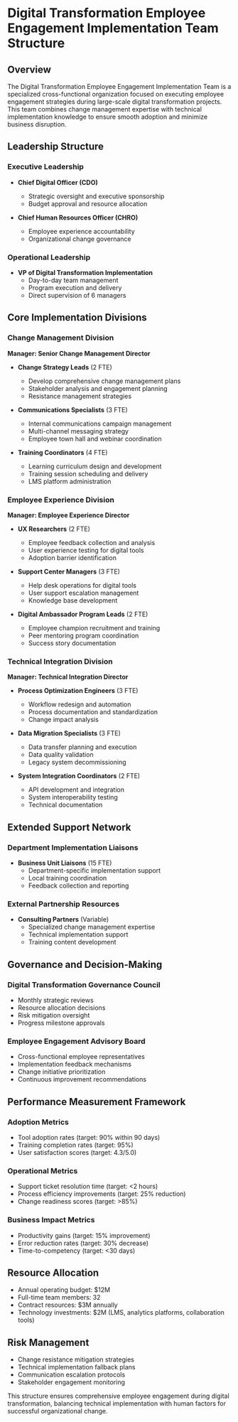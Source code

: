 # Digital Transformation Employee Engagement Implementation Team Structure

## Overview
The Digital Transformation Employee Engagement Implementation Team is a specialized cross-functional organization focused on executing employee engagement strategies during large-scale digital transformation projects. This team combines change management expertise with technical implementation knowledge to ensure smooth adoption and minimize business disruption.

## Leadership Structure

### Executive Leadership
- **Chief Digital Officer (CDO)**
  - Strategic oversight and executive sponsorship
  - Budget approval and resource allocation

- **Chief Human Resources Officer (CHRO)**
  - Employee experience accountability
  - Organizational change governance

### Operational Leadership
- **VP of Digital Transformation Implementation**
  - Day-to-day team management
  - Program execution and delivery
  - Direct supervision of 6 managers

## Core Implementation Divisions

### Change Management Division
**Manager: Senior Change Management Director**
- **Change Strategy Leads** (2 FTE)
  - Develop comprehensive change management plans
  - Stakeholder analysis and engagement planning
  - Resistance management strategies

- **Communications Specialists** (3 FTE)
  - Internal communications campaign management
  - Multi-channel messaging strategy
  - Employee town hall and webinar coordination

- **Training Coordinators** (4 FTE)
  - Learning curriculum design and development
  - Training session scheduling and delivery
  - LMS platform administration

### Employee Experience Division
**Manager: Employee Experience Director**
- **UX Researchers** (2 FTE)
  - Employee feedback collection and analysis
  - User experience testing for digital tools
  - Adoption barrier identification

- **Support Center Managers** (3 FTE)
  - Help desk operations for digital tools
  - User support escalation management
  - Knowledge base development

- **Digital Ambassador Program Leads** (2 FTE)
  - Employee champion recruitment and training
  - Peer mentoring program coordination
  - Success story documentation

### Technical Integration Division
**Manager: Technical Integration Director**
- **Process Optimization Engineers** (3 FTE)
  - Workflow redesign and automation
  - Process documentation and standardization
  - Change impact analysis

- **Data Migration Specialists** (3 FTE)
  - Data transfer planning and execution
  - Data quality validation
  - Legacy system decommissioning

- **System Integration Coordinators** (2 FTE)
  - API development and integration
  - System interoperability testing
  - Technical documentation

## Extended Support Network

### Department Implementation Liaisons
- **Business Unit Liaisons** (15 FTE)
  - Department-specific implementation support
  - Local training coordination
  - Feedback collection and reporting

### External Partnership Resources
- **Consulting Partners** (Variable)
  - Specialized change management expertise
  - Technical implementation support
  - Training content development

## Governance and Decision-Making

### Digital Transformation Governance Council
- Monthly strategic reviews
- Resource allocation decisions
- Risk mitigation oversight
- Progress milestone approvals

### Employee Engagement Advisory Board
- Cross-functional employee representatives
- Implementation feedback mechanisms
- Change initiative prioritization
- Continuous improvement recommendations

## Performance Measurement Framework

### Adoption Metrics
- Tool adoption rates (target: 90% within 90 days)
- Training completion rates (target: 95%)
- User satisfaction scores (target: 4.3/5.0)

### Operational Metrics
- Support ticket resolution time (target: <2 hours)
- Process efficiency improvements (target: 25% reduction)
- Change readiness scores (target: >85%)

### Business Impact Metrics
- Productivity gains (target: 15% improvement)
- Error reduction rates (target: 30% decrease)
- Time-to-competency (target: <30 days)

## Resource Allocation
- Annual operating budget: $12M
- Full-time team members: 32
- Contract resources: $3M annually
- Technology investments: $2M (LMS, analytics platforms, collaboration tools)

## Risk Management
- Change resistance mitigation strategies
- Technical implementation fallback plans
- Communication escalation protocols
- Stakeholder engagement monitoring

This structure ensures comprehensive employee engagement during digital transformation, balancing technical implementation with human factors for successful organizational change.